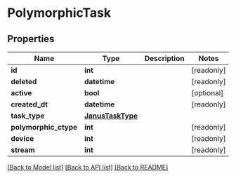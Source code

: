 # PolymorphicTask


## Properties
Name | Type | Description | Notes
------------ | ------------- | ------------- | -------------
**id** | **int** |  | [readonly] 
**deleted** | **datetime** |  | [readonly] 
**active** | **bool** |  | [optional] 
**created_dt** | **datetime** |  | [readonly] 
**task_type** | [**JanusTaskType**](JanusTaskType.md) |  | 
**polymorphic_ctype** | **int** |  | [readonly] 
**device** | **int** |  | [readonly] 
**stream** | **int** |  | [readonly] 

[[Back to Model list]](../README.md#documentation-for-models) [[Back to API list]](../README.md#documentation-for-api-endpoints) [[Back to README]](../README.md)


